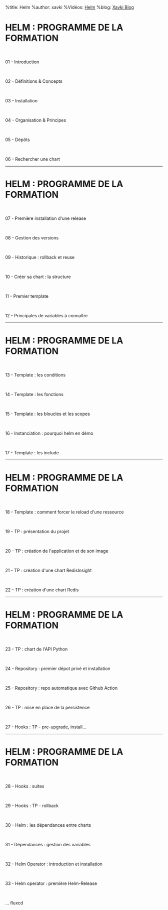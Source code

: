 %title: Helm
%author: xavki
%Vidéos: [Helm]()
%blog: [Xavki Blog](https://xavki.blog)


# HELM : PROGRAMME DE LA FORMATION


<br>

01 - Introduction

<br>

02 - Définitions & Concepts

<br>

03 - Installation

<br>

04 - Organisation & Principes

<br>

05 - Dépôts

<br>

06 - Rechercher une chart

----------------------------------------------------------------------------

# HELM : PROGRAMME DE LA FORMATION


<br>

07 - Première installation d'une release

<br>

08 - Gestion des versions

<br>

09 - Historique : rollback et reuse

<br>

10 - Créer sa chart : la structure

<br>

11 - Premier template

<br>

12 - Principales de variables à connaître

----------------------------------------------------------------------------

# HELM : PROGRAMME DE LA FORMATION

<br>

13 - Template : les conditions

<br>

14 - Template : les fonctions 

<br>

15 - Template : les bloucles et les scopes

<br>

16 - Instanciation : pourquoi helm en démo

<br>

17 - Template : les include

----------------------------------------------------------------------------

# HELM : PROGRAMME DE LA FORMATION

<br>

18 - Template : comment forcer le reload d'une ressource

<br>

19 - TP : présentation du projet

<br>

20 - TP : création de l'application et de son image

<br>

21 - TP : création d'une chart RedisInsight

<br>

22 - TP : création d'une chart Redis

----------------------------------------------------------------------------

# HELM : PROGRAMME DE LA FORMATION

<br>

23 - TP : chart de l'API Python

<br>

24 - Repository : premier dépot privé et installation

<br>

25 - Repository : repo automatique avec Github Action

<br>

26 - TP : mise en place de la persistence

<br>

27 - Hooks : TP - pre-upgrade, install...

----------------------------------------------------------------------------

# HELM : PROGRAMME DE LA FORMATION

<br>

28 - Hooks : suites

<br>

29 - Hooks : TP - rollback

<br>

30 - Helm : les dépendances entre charts

<br>

31 - Dépendances : gestion des variables

<br>

32 - Helm Operator : introduction et installation

<br>

33 - Helm operator : première Helm-Release

<br>

... fluxcd


